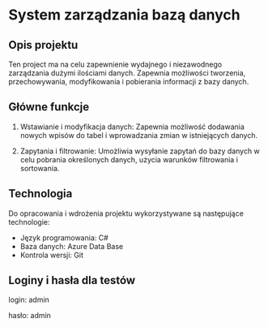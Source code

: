 # System zarządzania bazą danych

## Opis projektu

Ten project ma na celu zapewnienie wydajnego i niezawodnego zarządzania dużymi ilościami danych. Zapewnia możliwości tworzenia, przechowywania, modyfikowania i pobierania informacji z bazy danych.

## Główne funkcje

1. Wstawianie i modyfikacja danych: Zapewnia możliwość dodawania nowych wpisów do tabel i wprowadzania zmian w istniejących danych.

2. Zapytania i filtrowanie: Umożliwia wysyłanie zapytań do bazy danych w celu pobrania określonych danych, użycia warunków filtrowania i sortowania.

## Technologia

Do opracowania i wdrożenia projektu wykorzystywane są następujące technologie:

- Język programowania: C#
- Baza danych: Azure Data Base
- Kontrola wersji: Git

## Loginy i hasła dla testów

login: admin

hasło: admin



